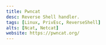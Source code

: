 ```yaml
---
title: Pwncat
desc: Reverse Shell handler.
tags: [Linux, PrivEsc, ReverseShell]
alts: [Ncat, Netcat]
website: https://pwncat.org/
---
```

